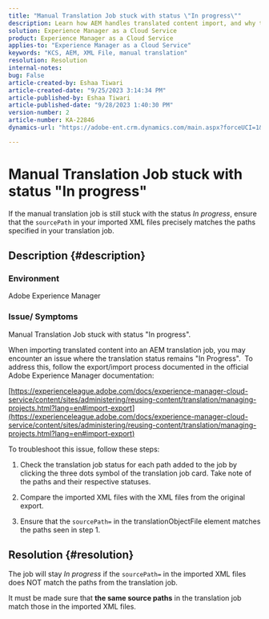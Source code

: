 ```yaml
---
title: "Manual Translation Job stuck with status \"In progress\""
description: Learn how AEM handles translated content import, and why the translation status gets stuck "In Progress".
solution: Experience Manager as a Cloud Service
product: Experience Manager as a Cloud Service
applies-to: "Experience Manager as a Cloud Service"
keywords: "KCS, AEM, XML File, manual translation"
resolution: Resolution
internal-notes: 
bug: False
article-created-by: Eshaa Tiwari
article-created-date: "9/25/2023 3:14:34 PM"
article-published-by: Eshaa Tiwari
article-published-date: "9/28/2023 1:40:30 PM"
version-number: 2
article-number: KA-22846
dynamics-url: "https://adobe-ent.crm.dynamics.com/main.aspx?forceUCI=1&pagetype=entityrecord&etn=knowledgearticle&id=7ee83c3b-b65b-ee11-be6f-6045bd006704"

---
```

# Manual Translation Job stuck with status "In progress"


If the manual translation job is still stuck with the status *In progress*, ensure that the `sourcePath` in your imported XML files precisely matches the paths specified in your translation job.

## Description {#description}


### <b>Environment</b>

Adobe Experience Manager



### <b>Issue/ Symptoms</b>

Manual Translation Job stuck with status "In progress".



When importing translated content into an AEM translation job, you may encounter an issue where the translation status remains "In Progress".  To address this, follow the export/import process documented in the official Adobe Experience Manager documentation:



[https://experienceleague.adobe.com/docs/experience-manager-cloud-service/content/sites/administering/reusing-content/translation/managing-projects.html?lang=en#import-export](https://experienceleague.adobe.com/docs/experience-manager-cloud-service/content/sites/administering/reusing-content/translation/managing-projects.html?lang=en#import-export)



To troubleshoot this issue, follow these steps:



1. Check the translation job status for each path added to the job by clicking the three dots symbol of the translation job card. Take note of the paths and their respective statuses.

2. Compare the imported XML files with the XML files from the original export.

3. Ensure that the `sourcePath=` in the translationObjectFile element matches the paths seen in step 1.




## Resolution {#resolution}


The job will stay *In progress* if the `sourcePath=` in the imported XML files does NOT match the paths from the translation job.

It must be made sure that <b>the same source paths</b> in the translation job match those in the imported XML files.
